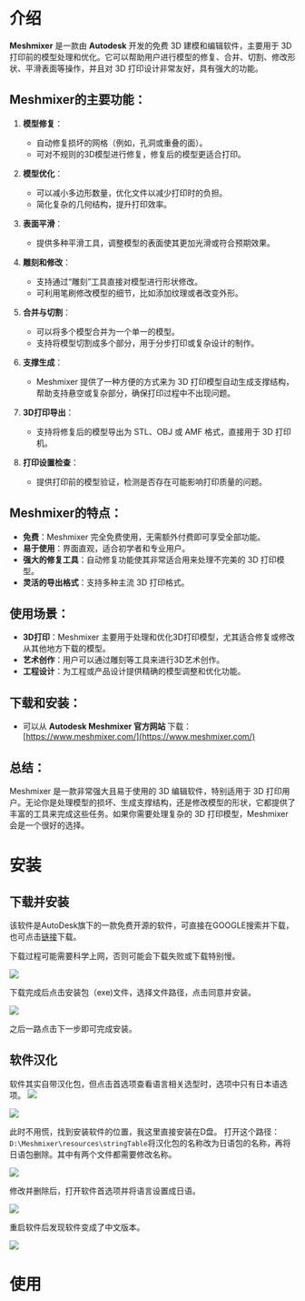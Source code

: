 # 介绍
**Meshmixer** 是一款由 **Autodesk** 开发的免费 3D 建模和编辑软件，主要用于 3D 打印前的模型处理和优化。它可以帮助用户进行模型的修复、合并、切割、修改形状、平滑表面等操作，并且对 3D 打印设计非常友好，具有强大的功能。

## Meshmixer的主要功能：

1. **模型修复**：
    - 自动修复损坏的网格（例如，孔洞或重叠的面）。
    - 可对不规则的3D模型进行修复，修复后的模型更适合打印。
    
2. **模型优化**：
    - 可以减小多边形数量，优化文件以减少打印时的负担。
    - 简化复杂的几何结构，提升打印效率。
    
3. **表面平滑**：
    - 提供多种平滑工具，调整模型的表面使其更加光滑或符合预期效果。
    
4. **雕刻和修改**：
    - 支持通过“雕刻”工具直接对模型进行形状修改。
    - 可利用笔刷修改模型的细节，比如添加纹理或者改变外形。
    
5. **合并与切割**：
    - 可以将多个模型合并为一个单一的模型。
    - 支持将模型切割成多个部分，用于分步打印或复杂设计的制作。
    
6. **支撑生成**：
    - Meshmixer 提供了一种方便的方式来为 3D 打印模型自动生成支撑结构，帮助支持悬空或复杂部分，确保打印过程中不出现问题。
    
7. **3D打印导出**：
    - 支持将修复后的模型导出为 STL、OBJ 或 AMF 格式，直接用于 3D 打印机。
    
8. **打印设置检查**：
    - 提供打印前的模型验证，检测是否存在可能影响打印质量的问题。
    

## Meshmixer的特点：

- **免费**：Meshmixer 完全免费使用，无需额外付费即可享受全部功能。
- **易于使用**：界面直观，适合初学者和专业用户。
- **强大的修复工具**：自动修复功能使其非常适合用来处理不完美的 3D 打印模型。
- **灵活的导出格式**：支持多种主流 3D 打印格式。

## 使用场景：

- **3D打印**：Meshmixer 主要用于处理和优化3D打印模型，尤其适合修复或修改从其他地方下载的模型。
- **艺术创作**：用户可以通过雕刻等工具来进行3D艺术创作。
- **工程设计**：为工程或产品设计提供精确的模型调整和优化功能。

## 下载和安装：

- 可以从 **Autodesk Meshmixer 官方网站** 下载： [https://www.meshmixer.com/](https://www.meshmixer.com/)

## 总结：

Meshmixer 是一款非常强大且易于使用的 3D 编辑软件，特别适用于 3D 打印用户。无论你是处理模型的损坏、生成支撑结构，还是修改模型的形状，它都提供了丰富的工具来完成这些任务。如果你需要处理复杂的 3D 打印模型，Meshmixer 会是一个很好的选择。

# 安装
## 下载并安装

该软件是AutoDesk旗下的一款免费开源的软件，可直接在GOOGLE搜索并下载，也可点击[链接](https://apps.autodesk.com/FUSION/en/Detail/Index?id=4108920185261935100&appLang=en&os=Win64&autostart=true)下载。

下载过程可能需要科学上网，否则可能会下载失败或下载特别慢。

![](肥猫的小世界/肥猫的资源收藏世界/软件收藏/Meshmixer/图片/下载完成.png)

下载完成后点击安装包（exe)文件，选择文件路径，点击同意并安装。

![](肥猫的小世界/肥猫的资源收藏世界/软件收藏/Meshmixer/图片/选择安装路径和同意安装.png)

之后一路点击下一步即可完成安装。

## 软件汉化

软件其实自带汉化包，但点击首选项查看语言相关选型时，选项中只有日本语选项。
![](肥猫的小世界/肥猫的资源收藏世界/软件收藏/Meshmixer/图片/点击首选项.png)

![](肥猫的小世界/肥猫的资源收藏世界/软件收藏/Meshmixer/图片/首选项语言设置.png)

此时不用慌，找到安装软件的位置，我这里直接安装在D盘。
打开这个路径：`D:\Meshmixer\resources\stringTable`将汉化包的名称改为日语包的名称，再将日语包删除。其中有两个文件都需要修改名称。

![](肥猫的小世界/肥猫的资源收藏世界/软件收藏/Meshmixer/图片/文件路径修改文件名称.png)

修改并删除后，打开软件首选项并将语言设置成日语。

![](肥猫的小世界/肥猫的资源收藏世界/软件收藏/Meshmixer/图片/选择日语选项.png)

重启软件后发现软件变成了中文版本。

![](肥猫的小世界/肥猫的资源收藏世界/软件收藏/Meshmixer/图片/软件汉化成功.png)



# 使用


